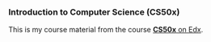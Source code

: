 ### Introduction to Computer Science (CS50x)

This is my course material from the course [**CS50x** on Edx](https://courses.edx.org/courses/course-v1:HarvardX+CS50+X/).
